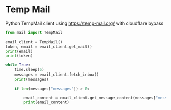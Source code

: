 # Temp Mail
 Python TempMail client using https://temp-mail.org/ with cloudflare bypass


```py
from mail import TempMail

email_client = TempMail()
token, email = email_client.get_mail()
print(email)
print(token)

while True:
    time.sleep(5)
    messages = email_client.fetch_inbox()
    print(messages)
    
    if len(messages["messages"]) > 0:

        email_content = email_client.get_message_content(messages["messages"][0]["_id"])
        print(email_content)
```
